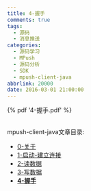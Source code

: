 ```yaml
---
title: 4-握手
comments: true
tags:
  - 源码
  - 消息推送
categories:
  - 源码学习
  - MPush
  - 源码分析
  - SDK
  - mpush-client-java
abbrlink: 20000
date: 2016-03-01 21:00:00
---
```



{% pdf '4-握手.pdf' %}


<br>
 mpush-client-java文章目录:

* [0-关于](../0-关于)
* [1-启动-建立连接](../1-启动-建立连接)
* [2-读数据](../2-读数据)
* [3-写数据](../3-写数据)
* **[4-握手](../4-握手)**
